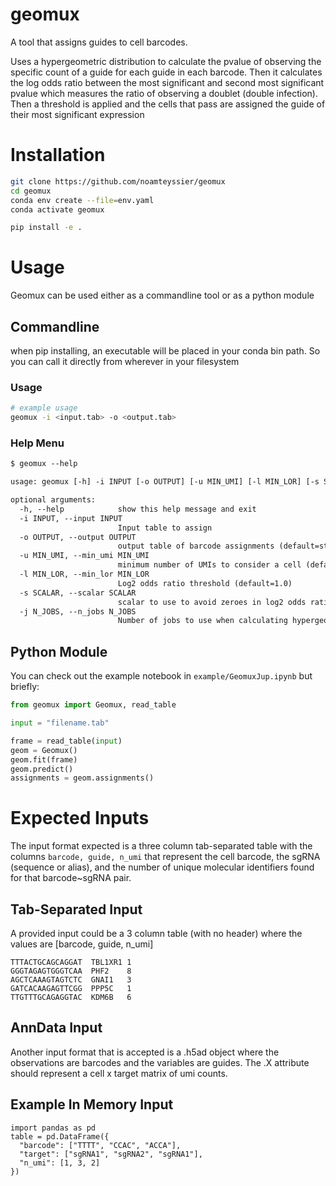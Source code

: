 # geomux

A tool that assigns guides to cell barcodes. 

Uses a hypergeometric distribution to calculate the pvalue of observing the specific count of a guide for each guide in each barcode. Then it calculates the log odds ratio between the most significant and second most significant pvalue which measures the ratio of observing a doublet (double infection). Then a threshold is applied and the cells that pass are assigned the guide of their most significant expression

# Installation
```bash
git clone https://github.com/noamteyssier/geomux
cd geomux
conda env create --file=env.yaml
conda activate geomux

pip install -e .
```

# Usage
Geomux can be used either as a commandline tool or as a python module

## Commandline
when pip installing, an executable will be placed in your conda bin path. So you can call it directly from wherever in your filesystem

### Usage
```bash
# example usage
geomux -i <input.tab> -o <output.tab>
```
### Help Menu
```txt
$ geomux --help

usage: geomux [-h] -i INPUT [-o OUTPUT] [-u MIN_UMI] [-l MIN_LOR] [-s SCALAR] [-j N_JOBS]

optional arguments:
  -h, --help            show this help message and exit
  -i INPUT, --input INPUT
                        Input table to assign
  -o OUTPUT, --output OUTPUT
                        output table of barcode assignments (default=stdout)
  -u MIN_UMI, --min_umi MIN_UMI
                        minimum number of UMIs to consider a cell (default=5)
  -l MIN_LOR, --min_lor MIN_LOR
                        Log2 odds ratio threshold (default=1.0)
  -s SCALAR, --scalar SCALAR
                        scalar to use to avoid zeroes in log2 odds ratio calculation (default=0)
  -j N_JOBS, --n_jobs N_JOBS
                        Number of jobs to use when calculating hypergeometric distributions (default=1)
```

## Python Module
You can check out the example notebook in `example/GeomuxJup.ipynb` but briefly:

```python
from geomux import Geomux, read_table

input = "filename.tab"

frame = read_table(input)
geom = Geomux()
geom.fit(frame)
geom.predict()
assignments = geom.assignments()
```

# Expected Inputs
The input format expected is a three column tab-separated table with the columns `barcode, guide, n_umi` that represent the cell barcode, the sgRNA (sequence or alias), and the number of unique molecular identifiers found for that barcode~sgRNA pair. 

## Tab-Separated Input
A provided input could be a 3 column table (with no header) where the values are [barcode, guide, n_umi]
```csv
TTTACTGCAGCAGGAT  TBL1XR1 1
GGGTAGAGTGGGTCAA  PHF2    8
AGCTCAAAGTAGTCTC  GNAI1   3
GATCACAAGAGTTCGG  PPP5C   1
TTGTTTGCAGAGGTAC  KDM6B   6
```

## AnnData Input
Another input format that is accepted is a .h5ad object where the observations are barcodes and the variables are guides.
The .X attribute should represent a cell x target matrix of umi counts. 

## Example In Memory Input
```python3
import pandas as pd
table = pd.DataFrame({
  "barcode": ["TTTT", "CCAC", "ACCA"],
  "target": ["sgRNA1", "sgRNA2", "sgRNA1"],
  "n_umi": [1, 3, 2]
})
```

